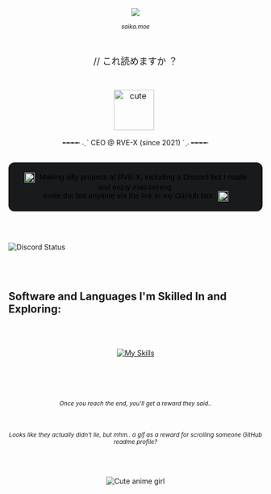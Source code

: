 <p align="center">
  <img src="https://count.getloli.com/@34-4?name=34-4&theme=booru-lisu&padding=7&offset=0&align=center&scale=1&pixelated=0&darkmode=auto" />
</p>
<sub>
    <p align="center">
        <i>
            saika.moe
        </i>
    </p>
</sub>
‎ ‎ 

<p align="center" style="font-size:18px;">
  // これ読めますか ？
</p>

<br>

<p align="center" style="margin-top:10px; font-size:16px;">
  <img src="https://cdn3.emoji.gg/emojis/174779-nikkibutterfly.png" alt="cute" width="80" height="80" style="vertical-align:middle;"/>
  <span style="font-weight:600; color:#deb6d6; margin-left:6px;">
  <p align="center">╾╾╾╾ ˗ˏˋ  CEO @ RVE-X (since 2021)  ´ˎ˗ ╾╾╾╾</p>
  </span>
</p>

<br>

<div align="center" style="padding: 20px 24px; background: #181a1b; border-radius: 12px; font-family: 'Orbitron', Tahoma, Geneva, Verdana, sans-serif; font-size: 15px; color: #000000; max-width: 600px; margin: auto;">
  <img src="https://cdn3.emoji.gg/emojis/77766-sakura.gif" width="20" height="20" alt="sakura" style="vertical-align: middle; margin-right: 6px;"/>
  <span style="font-weight: 500;">Making silly projects at RVE-X, including a Discord bot I made and enjoy maintaining.</span>
  <br>
  <span>Invite the bot anytime via the link in my GitHub bio!</span>
  <img src="https://cdn3.emoji.gg/emojis/77766-sakura.gif" width="20" height="20" alt="sakura" style="vertical-align: middle; margin-left: 6px;"/>
</div>

<br><br>

<img align="center" src="https://lanyard.cnrad.dev/api/367754019533488129" alt="Discord Status">


<br><br>

## Software and Languages I'm Skilled In and Exploring:  
<br><br>
<p align="center">
  <a href="https://skillicons.dev" target="_blank" rel="noopener noreferrer">
    <img src="https://skillicons.dev/icons?i=blender,figma,vscode,unity,python,javascript,cpp,discordjs&perline=4" alt="My Skills" />
  </a>
</p>



<br><br><br> <!-- evil? mhm.. maybe? or is this like a reward for scrolling to the end? (too much <br> tags in this code..) -->

<sub>
    <p align="center" style="margin-top: 20px;">
        <i>
             Once you reach the end, you'll get a reward they said..
        </i>
    </p>
</sub>

<br>

<sub>
    <p align="center" style="margin-top: 20px;">
        <i>
             Looks like they actually didn't lie, but mhm.. a gif as a reward for scrolling someone GitHub readme profile?
        </i>
    </p>
</sub>

<br><br>
<p align="center" style="margin-top: 10px;">
  <img src="https://media1.tenor.com/m/8g7BE38h2YsAAAAC/yorukura-nonono.gif" alt="Cute anime girl" />
</p>
